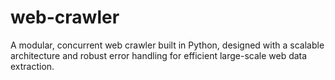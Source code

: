 # web-crawler
A modular, concurrent web crawler built in Python, designed with a scalable architecture and robust error handling for efficient large-scale web data extraction.
